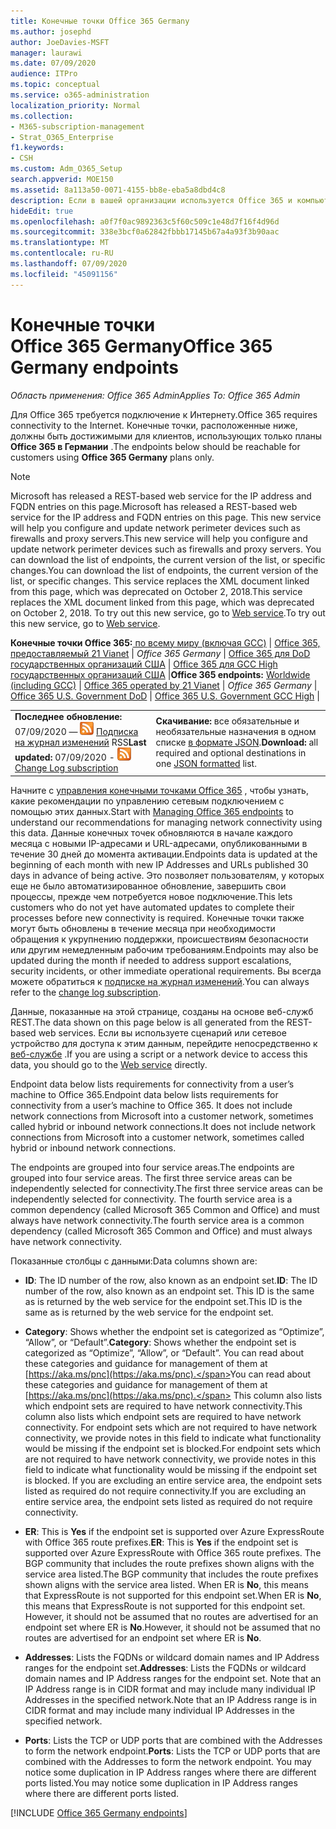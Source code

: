 ```yaml
---
title: Конечные точки Office 365 Germany
ms.author: josephd
author: JoeDavies-MSFT
manager: laurawi
ms.date: 07/09/2020
audience: ITPro
ms.topic: conceptual
ms.service: o365-administration
localization_priority: Normal
ms.collection:
- M365-subscription-management
- Strat_O365_Enterprise
f1.keywords:
- CSH
ms.custom: Adm_O365_Setup
search.appverid: MOE150
ms.assetid: 8a113a50-0071-4155-bb8e-eba5a8dbd4c8
description: Если в вашей организации используется Office 365 и компьютеры сети не подключаются к Интернету, ниже вы найдете конечные точки (FQDN, Ports, URL-адреса, а также диапазоны адресов IPv4 и IPv6), которые следует включить в списки разрешенных исходящих подключений, чтобы убедиться, что компьютеры могут успешно использовать Office 365.
hideEdit: true
ms.openlocfilehash: a0f7f0ac9892363c5f60c509c1e48d7f16f4d96d
ms.sourcegitcommit: 338e3bcf0a62842fbbb17145b67a4a93f3b90aac
ms.translationtype: MT
ms.contentlocale: ru-RU
ms.lasthandoff: 07/09/2020
ms.locfileid: "45091156"
---
```

# <a name="office-365-germany-endpoints"></a><span data-ttu-id="b2f2b-103">Конечные точки Office 365 Germany</span><span class="sxs-lookup"><span data-stu-id="b2f2b-103">Office 365 Germany endpoints</span></span>

 <span data-ttu-id="b2f2b-104">*Область применения: Office 365 Admin*</span><span class="sxs-lookup"><span data-stu-id="b2f2b-104">*Applies To: Office 365 Admin*</span></span>

<span data-ttu-id="b2f2b-105">Для Office 365 требуется подключение к Интернету.</span><span class="sxs-lookup"><span data-stu-id="b2f2b-105">Office 365 requires connectivity to the Internet.</span></span> <span data-ttu-id="b2f2b-106">Конечные точки, расположенные ниже, должны быть достижимыми для клиентов, использующих только планы **Office 365 в Германии** .</span><span class="sxs-lookup"><span data-stu-id="b2f2b-106">The endpoints below should be reachable for customers using **Office 365 Germany** plans only.</span></span>
  
> [!NOTE]
> <span data-ttu-id="b2f2b-107">Microsoft has released a REST-based web service for the IP address and FQDN entries on this page.</span><span class="sxs-lookup"><span data-stu-id="b2f2b-107">Microsoft has released a REST-based web service for the IP address and FQDN entries on this page.</span></span> <span data-ttu-id="b2f2b-108">This new service will help you configure and update network perimeter devices such as firewalls and proxy servers.</span><span class="sxs-lookup"><span data-stu-id="b2f2b-108">This new service will help you configure and update network perimeter devices such as firewalls and proxy servers.</span></span> <span data-ttu-id="b2f2b-109">You can download the list of endpoints, the current version of the list, or specific changes.</span><span class="sxs-lookup"><span data-stu-id="b2f2b-109">You can download the list of endpoints, the current version of the list, or specific changes.</span></span> <span data-ttu-id="b2f2b-110">This service replaces the XML document linked from this page, which was deprecated on October 2, 2018.</span><span class="sxs-lookup"><span data-stu-id="b2f2b-110">This service replaces the XML document linked from this page, which was deprecated on October 2, 2018.</span></span> <span data-ttu-id="b2f2b-111">To try out this new service, go to [Web service](office-365-ip-web-service.md).</span><span class="sxs-lookup"><span data-stu-id="b2f2b-111">To try out this new service, go to [Web service](office-365-ip-web-service.md).</span></span>
 
 <span data-ttu-id="b2f2b-112">**Конечные точки Office 365:**[ по всему миру (включая GCC)](urls-and-ip-address-ranges.md)  | [Office 365, предоставляемый 21 Vianet](urls-and-ip-address-ranges-21vianet.md)  | *Office 365 Germany* | [Office 365 для DoD государственных организаций США](office-365-u-s-government-dod-endpoints.md) | [Office 365 для GCC High государственных организаций США](office-365-u-s-government-gcc-high-endpoints.md)  |</span><span class="sxs-lookup"><span data-stu-id="b2f2b-112">**Office 365 endpoints:** [Worldwide (including GCC)](urls-and-ip-address-ranges.md)  | [Office 365 operated by 21 Vianet](urls-and-ip-address-ranges-21vianet.md)  | *Office 365 Germany* | [Office 365 U.S. Government DoD](office-365-u-s-government-dod-endpoints.md) | [Office 365 U.S. Government GCC High](office-365-u-s-government-gcc-high-endpoints.md)  |</span></span>
  
|||
|:-----|:-----|
|<span data-ttu-id="b2f2b-113">**Последнее обновление:** 07/09/2020 — ![ ](media/5dc6bb29-25db-4f44-9580-77c735492c4b.png) [Подписка на журнал изменений](https://endpoints.office.com/version/Germany?allversions=true&format=rss&clientrequestid=b10c5ed1-bad1-445f-b386-b919946339a7) RSS</span><span class="sxs-lookup"><span data-stu-id="b2f2b-113">**Last updated:** 07/09/2020 - ![RSS](media/5dc6bb29-25db-4f44-9580-77c735492c4b.png) [Change Log subscription](https://endpoints.office.com/version/Germany?allversions=true&format=rss&clientrequestid=b10c5ed1-bad1-445f-b386-b919946339a7)</span></span> |<span data-ttu-id="b2f2b-114">**Скачивание:** все обязательные и необязательные назначения в одном списке [в формате JSON](https://endpoints.office.com/endpoints/Germany?clientrequestid=b10c5ed1-bad1-445f-b386-b919946339a7).</span><span class="sxs-lookup"><span data-stu-id="b2f2b-114">**Download:** all required and optional destinations in one [JSON formatted](https://endpoints.office.com/endpoints/Germany?clientrequestid=b10c5ed1-bad1-445f-b386-b919946339a7) list.</span></span>  <br/> |

<span data-ttu-id="b2f2b-115">Начните с [управления конечными точками Office 365](managing-office-365-endpoints.md) , чтобы узнать, какие рекомендации по управлению сетевым подключением с помощью этих данных.</span><span class="sxs-lookup"><span data-stu-id="b2f2b-115">Start with [Managing Office 365 endpoints](managing-office-365-endpoints.md) to understand our recommendations for managing network connectivity using this data.</span></span> <span data-ttu-id="b2f2b-116">Данные конечных точек обновляются в начале каждого месяца с новыми IP-адресами и URL-адресами, опубликованными в течение 30 дней до момента активации.</span><span class="sxs-lookup"><span data-stu-id="b2f2b-116">Endpoints data is updated at the beginning of each month with new IP Addresses and URLs published 30 days in advance of being active.</span></span> <span data-ttu-id="b2f2b-117">Это позволяет пользователям, у которых еще не было автоматизированное обновление, завершить свои процессы, прежде чем потребуется новое подключение.</span><span class="sxs-lookup"><span data-stu-id="b2f2b-117">This lets customers who do not yet have automated updates to complete their processes before new connectivity is required.</span></span> <span data-ttu-id="b2f2b-118">Конечные точки также могут быть обновлены в течение месяца при необходимости обращения к укрупнению поддержки, происшествиям безопасности или другим немедленным рабочим требованиям.</span><span class="sxs-lookup"><span data-stu-id="b2f2b-118">Endpoints may also be updated during the month if needed to address support escalations, security incidents, or other immediate operational requirements.</span></span> <span data-ttu-id="b2f2b-119">Вы всегда можете обратиться к [подписке на журнал изменений](https://endpoints.office.com/version/Germany?allversions=true&format=rss&clientrequestid=b10c5ed1-bad1-445f-b386-b919946339a7).</span><span class="sxs-lookup"><span data-stu-id="b2f2b-119">You can always refer to the [change log subscription](https://endpoints.office.com/version/Germany?allversions=true&format=rss&clientrequestid=b10c5ed1-bad1-445f-b386-b919946339a7).</span></span>

<span data-ttu-id="b2f2b-120">Данные, показанные на этой странице, созданы на основе веб-служб REST.</span><span class="sxs-lookup"><span data-stu-id="b2f2b-120">The data shown on this page below is all generated from the REST-based web services.</span></span> <span data-ttu-id="b2f2b-121">Если вы используете сценарий или сетевое устройство для доступа к этим данным, перейдите непосредственно к [веб-службе](office-365-ip-web-service.md) .</span><span class="sxs-lookup"><span data-stu-id="b2f2b-121">If you are using a script or a network device to access this data, you should go to the [Web service](office-365-ip-web-service.md) directly.</span></span>

<span data-ttu-id="b2f2b-122">Endpoint data below lists requirements for connectivity from a user’s machine to Office 365.</span><span class="sxs-lookup"><span data-stu-id="b2f2b-122">Endpoint data below lists requirements for connectivity from a user’s machine to Office 365.</span></span> <span data-ttu-id="b2f2b-123">It does not include network connections from Microsoft into a customer network, sometimes called hybrid or inbound network connections.</span><span class="sxs-lookup"><span data-stu-id="b2f2b-123">It does not include network connections from Microsoft into a customer network, sometimes called hybrid or inbound network connections.</span></span>

<span data-ttu-id="b2f2b-124">The endpoints are grouped into four service areas.</span><span class="sxs-lookup"><span data-stu-id="b2f2b-124">The endpoints are grouped into four service areas.</span></span> <span data-ttu-id="b2f2b-125">The first three service areas can be independently selected for connectivity.</span><span class="sxs-lookup"><span data-stu-id="b2f2b-125">The first three service areas can be independently selected for connectivity.</span></span> <span data-ttu-id="b2f2b-126">The fourth service area is a common dependency (called Microsoft 365 Common and Office) and must always have network connectivity.</span><span class="sxs-lookup"><span data-stu-id="b2f2b-126">The fourth service area is a common dependency (called Microsoft 365 Common and Office) and must always have network connectivity.</span></span>

<span data-ttu-id="b2f2b-127">Показанные столбцы с данными:</span><span class="sxs-lookup"><span data-stu-id="b2f2b-127">Data columns shown are:</span></span>

- <span data-ttu-id="b2f2b-128">**ID**: The ID number of the row, also known as an endpoint set.</span><span class="sxs-lookup"><span data-stu-id="b2f2b-128">**ID**: The ID number of the row, also known as an endpoint set.</span></span> <span data-ttu-id="b2f2b-129">This ID is the same as is returned by the web service for the endpoint set.</span><span class="sxs-lookup"><span data-stu-id="b2f2b-129">This ID is the same as is returned by the web service for the endpoint set.</span></span>

- <span data-ttu-id="b2f2b-130">**Category**: Shows whether the endpoint set is categorized as “Optimize”, “Allow”, or “Default”.</span><span class="sxs-lookup"><span data-stu-id="b2f2b-130">**Category**: Shows whether the endpoint set is categorized as “Optimize”, “Allow”, or “Default”.</span></span> <span data-ttu-id="b2f2b-131">You can read about these categories and guidance for management of them at [https://aka.ms/pnc](https://aka.ms/pnc).</span><span class="sxs-lookup"><span data-stu-id="b2f2b-131">You can read about these categories and guidance for management of them at [https://aka.ms/pnc](https://aka.ms/pnc).</span></span> <span data-ttu-id="b2f2b-132">This column also lists which endpoint sets are required to have network connectivity.</span><span class="sxs-lookup"><span data-stu-id="b2f2b-132">This column also lists which endpoint sets are required to have network connectivity.</span></span> <span data-ttu-id="b2f2b-133">For endpoint sets which are not required to have network connectivity, we provide notes in this field to indicate what functionality would be missing if the endpoint set is blocked.</span><span class="sxs-lookup"><span data-stu-id="b2f2b-133">For endpoint sets which are not required to have network connectivity, we provide notes in this field to indicate what functionality would be missing if the endpoint set is blocked.</span></span> <span data-ttu-id="b2f2b-134">If you are excluding an entire service area, the endpoint sets listed as required do not require connectivity.</span><span class="sxs-lookup"><span data-stu-id="b2f2b-134">If you are excluding an entire service area, the endpoint sets listed as required do not require connectivity.</span></span>

- <span data-ttu-id="b2f2b-135">**ER**: This is **Yes** if the endpoint set is supported over Azure ExpressRoute with Office 365 route prefixes.</span><span class="sxs-lookup"><span data-stu-id="b2f2b-135">**ER**: This is **Yes** if the endpoint set is supported over Azure ExpressRoute with Office 365 route prefixes.</span></span> <span data-ttu-id="b2f2b-136">The BGP community that includes the route prefixes shown aligns with the service area listed.</span><span class="sxs-lookup"><span data-stu-id="b2f2b-136">The BGP community that includes the route prefixes shown aligns with the service area listed.</span></span> <span data-ttu-id="b2f2b-137">When ER is **No**, this means that ExpressRoute is not supported for this endpoint set.</span><span class="sxs-lookup"><span data-stu-id="b2f2b-137">When ER is **No**, this means that ExpressRoute is not supported for this endpoint set.</span></span> <span data-ttu-id="b2f2b-138">However, it should not be assumed that no routes are advertised for an endpoint set where ER is **No**.</span><span class="sxs-lookup"><span data-stu-id="b2f2b-138">However, it should not be assumed that no routes are advertised for an endpoint set where ER is **No**.</span></span>

- <span data-ttu-id="b2f2b-139">**Addresses**: Lists the FQDNs or wildcard domain names and IP Address ranges for the endpoint set.</span><span class="sxs-lookup"><span data-stu-id="b2f2b-139">**Addresses**: Lists the FQDNs or wildcard domain names and IP Address ranges for the endpoint set.</span></span> <span data-ttu-id="b2f2b-140">Note that an IP Address range is in CIDR format and may include many individual IP Addresses in the specified network.</span><span class="sxs-lookup"><span data-stu-id="b2f2b-140">Note that an IP Address range is in CIDR format and may include many individual IP Addresses in the specified network.</span></span>
 
- <span data-ttu-id="b2f2b-141">**Ports**: Lists the TCP or UDP ports that are combined with the Addresses to form the network endpoint.</span><span class="sxs-lookup"><span data-stu-id="b2f2b-141">**Ports**: Lists the TCP or UDP ports that are combined with the Addresses to form the network endpoint.</span></span> <span data-ttu-id="b2f2b-142">You may notice some duplication in IP Address ranges where there are different ports listed.</span><span class="sxs-lookup"><span data-stu-id="b2f2b-142">You may notice some duplication in IP Address ranges where there are different ports listed.</span></span>

[!INCLUDE [Office 365 Germany endpoints](./includes/office-365-germany-endpoints.md)]

 

